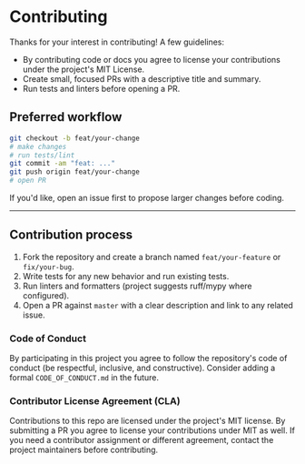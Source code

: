 # Contributing

Thanks for your interest in contributing! A few guidelines:

- By contributing code or docs you agree to license your contributions under the project's MIT License.
- Create small, focused PRs with a descriptive title and summary.
- Run tests and linters before opening a PR.

## Preferred workflow

```bash
git checkout -b feat/your-change
# make changes
# run tests/lint
git commit -am "feat: ..."
git push origin feat/your-change
# open PR
```

If you'd like, open an issue first to propose larger changes before coding.

---

## Contribution process

1. Fork the repository and create a branch named `feat/your-feature` or `fix/your-bug`.
1. Write tests for any new behavior and run existing tests.
1. Run linters and formatters (project suggests ruff/mypy where configured).
1. Open a PR against `master` with a clear description and link to any related issue.

### Code of Conduct

By participating in this project you agree to follow the repository's code of conduct (be respectful, inclusive, and constructive). Consider adding a formal `CODE_OF_CONDUCT.md` in the future.

### Contributor License Agreement (CLA)

Contributions to this repo are licensed under the project's MIT license. By submitting a PR you agree to license your contributions under MIT as well. If you need a contributor assignment or different agreement, contact the project maintainers before contributing.
